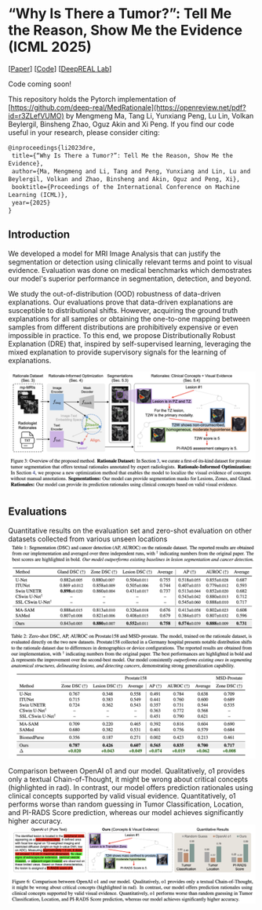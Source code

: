 # “Why Is There a Tumor?”: Tell Me the Reason, Show Me the Evidence (ICML 2025)

[[Paper](https://openreview.net/pdf?id=r3ZLefVUMO)] [[Code](https://github.com/deep-real/MedRationale)] [[DeepREAL Lab](https://deep-real.github.io/)]

Code coming soon!

This repository holds the Pytorch implementation of  [https://github.com/deep-real/MedRationale](https://openreview.net/pdf?id=r3ZLefVUMO) by Mengmeng Ma, Tang Li, Yunxiang Peng, Lu Lin, Volkan Beylergil, Binsheng Zhao, Oguz Akin and Xi Peng.
If you find our code useful in your research, please consider citing:

```
@inproceedings{li2023dre,
 title={“Why Is There a Tumor?”: Tell Me the Reason, Show Me the Evidence},
 author={Ma, Mengmeng and Li, Tang and Peng, Yunxiang and Lin, Lu and Beylergil, Volkan and Zhao, Binsheng and Akin, Oguz and Peng, Xi},
 booktitle={Proceedings of the International Conference on Machine Learning (ICML)},
 year={2025}
}
```

## Introduction
We developed a model for MRI Image Analysis that can justify the segmentation or detection using clinically relevant terms and point to visual evidence. Evaluation was done on medical benchmarks which demostrates our model's superior performance in segmentation, detection, and beyond.

We study the out-of-distribution (OOD) robustness of data-driven explanations.
Our evaluations prove that data-driven explanations are susceptible to distributional shifts.
However, acquiring the ground truth explanations for all samples or obtaining the one-to-one mapping between samples from different distributions are prohibitively expensive or even impossible in practice.
To this end, we propose Distributionally Robust Explanation (DRE) that, inspired by self-supervised learning, leveraging the mixed explanation to provide supervisory signals for the learning of explanations.

![method](figures/overview.png)


## Evaluations
Quantitative results on the evaluation set and zero-shot evaluation on other datasets collected from various unseen locations
![evaluation](figures/evaluation_1.png)
![evaluation](figures/evaluation_zeroshot.png)

Comparison between OpenAI o1 and our model. Qualitatively, o1 provides only a textual Chain-of-Thought,
it might be wrong about critical concepts (highlighted in rad). In contrast, our model offers prediction rationales using
clinical concepts supported by valid visual evidence. Quantitatively, o1 performs worse than random guessing in Tumor
Classification, Location, and PI-RADS Score prediction, whereas our model achieves significantly higher accuracy.
![evaluation](figures/OpenAI.png)
